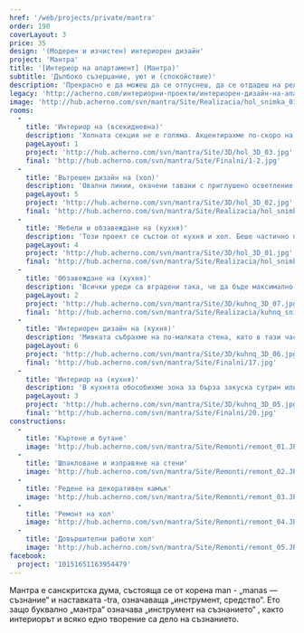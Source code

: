 ```yaml
---
href: '/web/projects/private/mantra'
order: 190
coverLayout: 3
price: 35
design: '(Модерен и изчистен) интериорен дизайн'
project: 'Мантра'
title: '[Интериор на апартамент] (Мантра)'
subtitle: 'Дълбоко съзерцание, уют и (спокойствие)'
description: 'Прекрасно е да можеш да се отпуснеш, да се отдадеш на релакс и спокойствие и само да съзерцаваш всичко наоколо или да се потопиш дълбоко в себе си. Точно такъв интериор, предразполагащ към пълно блаженство, е този, по който работихме доскоро.'
legacy: 'http://acherno.com/интериорни-проекти/интериорен-дизайн-на-апартаменти/мантра/интериор.html'
image: 'http://hub.acherno.com/svn/mantra/Site/Realizacia/hol_snimka_01.jpg'
rooms:
  -
    title: 'Интериор на (всекидневна)'
    description: 'Холната секция не е голяма. Акцентирахме по-скоро на стената и тавана над телевизора. Отделихме няколко къта, които бяха повече от достатъчни. При масата за хранене също внесохме малка закачка на стената, като вградихме две рафтчета, на които поставихме и огледална част.  '
    pageLayout: 1
    project: 'http://hub.acherno.com/svn/mantra/Site/3D/hol_3D_03.jpg'
    final: 'http://hub.acherno.com/svn/mantra/Site/Finalni/1-2.jpg'
  -
    title: 'Вътрешен дизайн на (хол)'
    description: 'Овални линии, окачени тавани с приглушено осветление и удобни мебели. Всекидневна с модерен и отпускащ интериор. Предвидено е местенце за четене със следобедно кафе и удобен холен ъгъл, който да посреща гости. Удобно е и за полягане и гледане на хубав филм. '
    pageLayout: 5
    project: 'http://hub.acherno.com/svn/mantra/Site/3D/hol_3D_02.jpg'
    final: 'http://hub.acherno.com/svn/mantra/Site/Realizacia/hol_snimka_02.jpg'
  -
    title: 'Мебели и обзавеждане на (кухня)'
    description: 'Този проект се състои от кухня и хол. Беше частично проектирано жилище, в което останалите помещения бяха ремонтирани наскоро. Започнахме с леко прекрояване, така че да направим по-голяма и удобна кухня с много място за шкафове. Целта беше всичко да е скрито и затворено, дори апаратът за минерална вода. '
    pageLayout: 4
    project: 'http://hub.acherno.com/svn/mantra/Site/3D/hol_3D_01.jpg'
    final: 'http://hub.acherno.com/svn/mantra/Site/Realizacia/hol_snimka_01.jpg'
  -
    title: 'Обзавеждане на (кухня)'
    description: 'Всички уреди са вградени така, че да бъде максимално изчистено и прибрано. В средата изградихме островче с барплот, където да се сяда за сутрешно кафе, бърза закуска или да се изпие по питие преди вечеря.'
    pageLayout: 2
    project: 'http://hub.acherno.com/svn/mantra/Site/3D/kuhnq_3D_07.jpg'
    final: 'http://hub.acherno.com/svn/mantra/Site/Realizacia/kuhnq_snimka_07.jpg'
  -
    title: 'Интериорен дизайн на (кухня)'
    description: 'Мивката събрахме на по-малката стена, като в тази част обособихме и кът за готвене.'
    pageLayout: 6
    project: 'http://hub.acherno.com/svn/mantra/Site/3D/kuhnq_3D_06.jpg'
    final: 'http://hub.acherno.com/svn/mantra/Site/Finalni/17.jpg'
  -
    title: 'Интериор на (кухня)'
    description: 'В кухнята обособихме зона за бърза закуска сутрин или едно късо кафе преди работа, като спокойно може да гледаш и някое сутрешно предаване за фон. Всичко е изработено с лъскави МДФ плоскости, технически камък и сиво-бежова гама с малко черно за акцент. Ключовите думи тук бяха "модерно", "изчистено" и "функционално".'
    pageLayout: 3
    project: 'http://hub.acherno.com/svn/mantra/Site/3D/kuhnq_3D_05.jpg'
    final: 'http://hub.acherno.com/svn/mantra/Site/Finalni/20.jpg'
constructions:
  - 
    title: 'Къртене и бутане'
    image: 'http://hub.acherno.com/svn/mantra/Site/Remonti/remont_01.JPG'
  - 
    title: 'Шпакловане и изправяне на стени'
    image: 'http://hub.acherno.com/svn/mantra/Site/Remonti/remont_02.JPG'
  - 
    title: 'Редене на декоративен камък'
    image: 'http://hub.acherno.com/svn/mantra/Site/Remonti/remont_03.JPG'
  - 
    title: 'Ремонт на хол'
    image: 'http://hub.acherno.com/svn/mantra/Site/Remonti/remont_04.JPG'
  - 
    title: 'Довършителни работи хол'
    image: 'http://hub.acherno.com/svn/mantra/Site/Remonti/remont_05.JPG'
facebook:
  project: '10151651163954479'
---
```

Мантра е санскритска дума, състояща се от корена man - „manas — съзнание“ и наставката -tra, означаваща „инструмент, средство“. Ето защо буквално „мантра“ означава „инструмент на съзнанието“ , както интериорът и всяко едно творение са дело на съзнанието.
